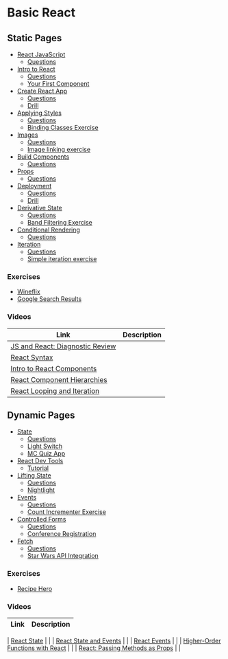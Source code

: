 # Basic React

## Static Pages

* [React JavaScript](/posts/react-javascript)
  * [Questions](/posts/react-javascript/questions.md)
* [Intro to React](/posts/react-intro)
  * [Questions](/posts/react-intro/questions.md)
  * [Your First Component](https://beta.reactjs.org/learn/your-first-component)
* [Create React App](/posts/create-react-app)
  * [Questions](/posts/create-react-app/questions.md)
  * [Drill](https://github.com/sikaeducation/create-react-app-drill)
* [Applying Styles](/posts/applying-styles-react)
  * [Questions](/posts/applying-styles-react/questions.md)
  * [Binding Classes Exercise](https://github.com/sikaeducation/binding-classes-react)
* [Images](/posts/react-images)
  * [Questions](/posts/react-images/questions.md)
  * [Image linking exercise](https://github.com/sikaeducation/image-linking-react)
* [Build Components](/posts/build-components-react)
  * [Questions](/posts/build-components-react/questions.md)
* [Props](/posts/react-props)
  * [Questions](/posts/react-props/questions.md)
* [Deployment](/posts/deployment-react)
  * [Questions](/posts/deployment-react/questions.md)
  * [Drill](https://github.com/sikaeducation/react-deployment-drill)
* [Derivative State](/posts/computed-properties-react)
  * [Questions](/posts/computed-properties-react/questions.md)
  * [Band Filtering Exercise](https://github.com/sikaeducation/band-filtering-derivative-state-react)
* [Conditional Rendering](/posts/conditional-rendering-react)
  * [Questions](/posts/conditional-rendering-react/questions.md)
* [Iteration](/posts/iteration-react)
  * [Questions](/posts/iteration-react/questions.md)
  * [Simple iteration exercise](https://github.com/sikaeducation/simple-iteration-react)

### Exercises

* [Wineflix](https://github.com/sikaeducation/wineflix-react)
* [Google Search Results](https://github.com/sikaeducation/google-search-results-react)

### Videos

| Link | Description |
| --- | --- |
| [JS and React: Diagnostic Review](https://www.youtube.com/watch?v=LCbKqt5ESA8) | |
| [React Syntax](https://youtu.be/i_DvfA5uqFI) | |
| [Intro to React Components](https://www.youtube.com/watch?v=VeZUH-s7iEs) | |
| [React Component Hierarchies](https://youtu.be/g2rn33DwS_w) | |
| [React Looping and Iteration](https://www.youtube.com/watch?v=9cnB_LM0-Cc) | |

## Dynamic Pages

* [State](/posts/state-react)
  * [Questions](/posts/state-react/questions.md)
  * [Light Switch](https://github.com/sikaeducation/light-switch-react)
  * [MC Quiz App](https://github.com/sikaeducation/mc-quiz-app)
* [React Dev Tools](/posts/react-dev-tools)
  * [Tutorial](https://react-devtools-tutorial.vercel.app/)
* [Lifting State](/posts/react-lifting-state)
  * [Questions](/posts/react-lifting-state/questions.md)
  * [Nightlight](https://github.com/sikaeducation/nightlight-react)
* [Events](/posts/events-react)
  * [Questions](/posts/events-react/questions.md)
  * [Count Incrementer Exercise](https://github.com/sikaeducation/click-incrementer-react)
* [Controlled Forms](/posts/controlled-forms-react)
  * [Questions](/posts/controlled-forms-react/questions.md)
  * [Conference Registration](https://github.com/sikaeducation/conference-registration-react)
* [Fetch](/posts/react-fetch)
  * [Questions](/posts/react-fetch/questions.md)
  * [Star Wars API Integration](https://github.com/sikaeducation/star-wars-integration-react)

### Exercises

* [Recipe Hero](https://github.com/sikaeducation/recipe-hero-react)

### Videos

| Link | Description |
| --- | --- |

| [React State](https://youtu.be/lU_1ITFyojc) | |
| [React State and Events](https://www.youtube.com/watch?v=8dJFtO5yluo) | |
| [React Events](https://youtu.be/4gn-Y0W77R8) | |
| [Higher-Order Functions with React](https://youtu.be/h3ak-GQin78) | |
| [React: Passing Methods as Props](https://youtu.be/wNscZNRUrT8) | |
